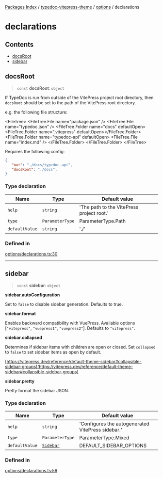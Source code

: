[Packages Index](../../../../README.md) / [typedoc-vitepress-theme](../../../README.md) / [options](../../README.md) / declarations

# declarations

## Contents

* [docsRoot](#docsroot)
* [sidebar](#sidebar)

## docsRoot

> `const` **docsRoot**: `object`

If TypeDoc is run from outside of the VitePress project root directory, then `docsRoot` should be set to the path of the VitePress root directory.

e.g. the following file structure:

\<FileTree>
\<FileTree.File name="package.json" />
\<FileTree.File name="typedoc.json" />
\<FileTree.Folder name="docs" defaultOpen>
\<FileTree.Folder name=".vitepress" defaultOpen>\</FileTree.Folder>
\<FileTree.Folder name="typedoc-api" defaultOpen>
\<FileTree.File name="index.md" />
\</FileTree.Folder>
\</FileTree.Folder>
\</FileTree>

Requires the following config:

```json filename="typedoc.json"
{
   "out": "./docs/typedoc-api",
   "docsRoot": "./docs",
}
```

### Type declaration

| Name           | Type            | Default value                             |
| -------------- | --------------- | ----------------------------------------- |
| `help`         | `string`        | 'The path to the VitePress project root.' |
| `type`         | `ParameterType` | ParameterType.Path                        |
| `defaultValue` | `string`        | './'                                      |

### Defined in

[options/declarations.ts:30](https://github.com/typedoc2md/typedoc-plugin-markdown/blob/352ce41370cee18034e72b7c2f3874bbfe56f96f/packages/typedoc-vitepress-theme/src/options/declarations.ts#L30)

***

## sidebar

> `const` **sidebar**: `object`

**sidebar.autoConfiguration**

Set to `false` to disable sidebar generation. Defaults to true.

**sidebar.format**

Enables backward compatibility with VuePress. Available options \[`"vitepress"`, `"vuepress1"`, `"vuepress2"`]. Defaults to `"vitepress"`.

**sidebar.collapsed**

Determines if sidebar items with children are open or closed. Set `collapsed` to `false` to set sidebar items as open by default.

[https://vitepress.dev/reference/default-theme-sidebar#collapsible-sidebar-groups](https://vitepress.dev/reference/default-theme-sidebar#collapsible-sidebar-groups)

**sidebar.pretty**

Pretty format the sidebar JSON.

### Type declaration

| Name           | Type                                              | Default value                                     |
| -------------- | ------------------------------------------------- | ------------------------------------------------- |
| `help`         | `string`                                          | 'Configures the autogenerated VitePress sidebar.' |
| `type`         | `ParameterType`                                   | ParameterType.Mixed                               |
| `defaultValue` | [`Sidebar`](../../../types/interfaces/Sidebar.md) | DEFAULT\_SIDEBAR\_OPTIONS                         |

### Defined in

[options/declarations.ts:56](https://github.com/typedoc2md/typedoc-plugin-markdown/blob/352ce41370cee18034e72b7c2f3874bbfe56f96f/packages/typedoc-vitepress-theme/src/options/declarations.ts#L56)
